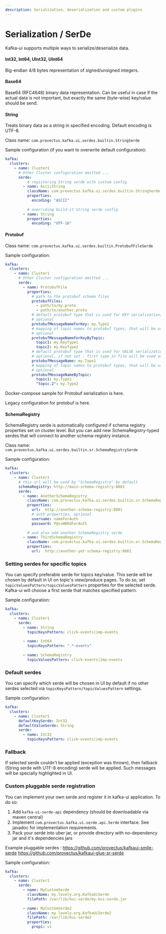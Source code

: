 ```yaml
---
description: Serialization, deserialization and custom plugins
---
```


# Serialization / SerDe

Kafka-ui supports multiple ways to serialize/deserialize data.

#### Int32, Int64, UInt32, UInt64

Big-endian 4/8 bytes representation of signed/unsigned integers.

#### Base64

Base64 (RFC4648) binary data representation. Can be useful in case if the actual data is not important, but exactly the same (byte-wise) key/value should be send.

#### String

Treats binary data as a string in specified encoding. Default encoding is UTF-8.

Class name: `com.provectus.kafka.ui.serdes.builtin.StringSerde`

Sample configuration (if you want to overwrite default configuration):

```yaml
kafka:
  clusters:
    - name: Cluster1
      # Other Cluster configuration omitted ... 
      serde:
          # registering String serde with custom config
        - name: AsciiString
          className: com.provectus.kafka.ui.serdes.builtin.StringSerde
          properties:
            encoding: "ASCII"
        
          # overriding build-it String serde config   
        - name: String 
          properties:
            encoding: "UTF-16"
```

#### Protobuf

Class name: `com.provectus.kafka.ui.serdes.builtin.ProtobufFileSerde`

Sample configuration:

```yaml
kafka:
  clusters:
    - name: Cluster1
      # Other Cluster configuration omitted ... 
      serde:
        - name: ProtobufFile
          properties:
            # path to the protobuf schema files
            protobufFiles:
              - path/to/my.proto
              - path/to/another.proto
            # default protobuf type that is used for KEY serialization/deserialization
            # optional
            protobufMessageNameForKey: my.Type1
            # mapping of topic names to protobuf types, that will be used for KEYS  serialization/deserialization
            # optional
            protobufMessageNameForKeyByTopic:
              topic1: my.KeyType1
              topic2: my.KeyType2
            # default protobuf type that is used for VALUE serialization/deserialization
            # optional, if not set - first type in file will be used as default
            protobufMessageName: my.Type1
            # mapping of topic names to protobuf types, that will be used for VALUES  serialization/deserialization
            # optional
            protobufMessageNameByTopic:
              topic1: my.Type1
              "topic.2": my.Type2
```

Docker-compose sample for Protobuf serialization is here.

Legacy configuration for protobuf is here.

#### SchemaRegistry

SchemaRegistry serde is automatically configured if schema registry properties set on cluster level. But you can add new SchemaRegistry-typed serdes that will connect to another schema-registry instance.

Class name: `com.provectus.kafka.ui.serdes.builtin.sr.SchemaRegistrySerde`

Sample configuration:

```yaml
kafka:
  clusters:
    - name: Cluster1
      # this url will be used by "SchemaRegistry" by default
      schemaRegistry: http://main-schema-registry:8081
      serde:
        - name: AnotherSchemaRegistry
          className: com.provectus.kafka.ui.serdes.builtin.sr.SchemaRegistrySerde
          properties:
            url:  http://another-schema-registry:8081
            # auth properties, optional
            username: nameForAuth
            password: P@ssW0RdForAuth
        
          # and also add another SchemaRegistry serde
        - name: ThirdSchemaRegistry
          className: com.provectus.kafka.ui.serdes.builtin.sr.SchemaRegistrySerde
          properties:
            url:  http://another-yet-schema-registry:8081
```

### Setting serdes for specific topics

You can specify preferable serde for topics key/value. This serde will be chosen by default in UI on topic's view/produce pages. To do so, set `topicValuesPattern/topicValuesPattern` properties for the selected serde. Kafka-ui will choose a first serde that matches specified pattern.

Sample configuration:

```yaml
kafka:
  clusters:
    - name: Cluster1
      serde:
        - name: String
          topicKeysPattern: click-events|imp-events
        
        - name: Int64
          topicKeysPattern: ".*-events"
        
        - name: SchemaRegistry
          topicValuesPattern: click-events|imp-events
```

### Default serdes

You can specify which serde will be chosen in UI by default if no other serdes selected via `topicKeysPattern/topicValuesPattern` settings.

Sample configuration:

```yaml
kafka:
  clusters:
    - name: Cluster1
      defaultKeySerde: Int32
      defaultValueSerde: String
      serde:
        - name: Int32
          topicKeysPattern: click-events|imp-events
```

### Fallback

If selected serde couldn't be applied (exception was thrown), then fallback (String serde with UTF-8 encoding) serde will be applied. Such messages will be specially highlighted in UI.

### Custom pluggable serde registration

You can implement your own serde and register it in kafka-ui application. To do so:

1. Add `kafka-ui-serde-api` dependency (should be downloadable via maven central)
2. Implement `com.provectus.kafka.ui.serde.api.Serde` interface. See javadoc for implementation requirements.
3. Pack your serde into uber jar, or provide directory with no-dependency jar and it's dependencies jars

Example pluggable serdes : https://github.com/provectus/kafkaui-smile-serde https://github.com/provectus/kafkaui-glue-sr-serde

Sample configuration:

```yaml
kafka:
  clusters:
    - name: Cluster1
      serde:
        - name: MyCustomSerde
          className: my.lovely.org.KafkaUiSerde
          filePath: /var/lib/kui-serde/my-kui-serde.jar
          
        - name: MyCustomSerde2
          className: my.lovely.org.KafkaUiSerde2
          filePath: /var/lib/kui-serde2
          properties:
            prop1: v1
```
